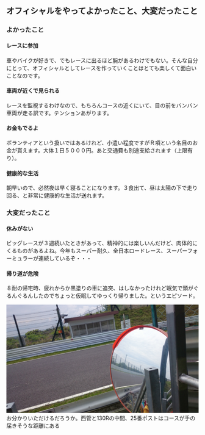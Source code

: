 ## オフィシャルをやってよかったこと、大変だったこと

### よかったこと 

#### レースに参加

車やバイクが好きで、でもレースに出るほど腕があるわけでもない。そんな自分にとって、オフィシャルとしてレースを作っていくことはとても楽しくて面白いことなのです。

#### 車両が近くで見られる

レースを監視するわけなので、もちろんコースの近くにいて、目の前をバンバン車両が走る訳です。テンションあがります。

#### お金もでるよ

ボランティアという扱いではあるけれど、小遣い程度ですがＲ項という名目のお金が貰えます。大体１日５０００円。あと交通費も別途支給されます（上限有り）。

#### 健康的な生活

朝早いので、必然夜は早く寝ることになります。３食出て、昼は太陽の下で走り回る、と非常に健康的な生活が送れます。 

### 大変だったこと

#### 休みがない

ビッグレースが３週続いたときがあって、精神的には楽しいんだけど、肉体的にくるものがあるよね。今年もスーパー耐久、全日本ロードレース、スーパーフォーミュラーが連続しているぞ・・・

#### 帰り道が危険

８耐の帰宅時、疲れからか黒塗りの車に追突、はしなかったけれど眠気で頭がぐるんぐるんしたのでちょっと仮眠してゆっくり帰りました。というエピソード。

![25番ポストのミラー](./image/c88_03_no25_mirror.jpg)
お分かりいただけるだろうか。西管と130Rの中間、25番ポストはコースが手の届きそうな距離にある

